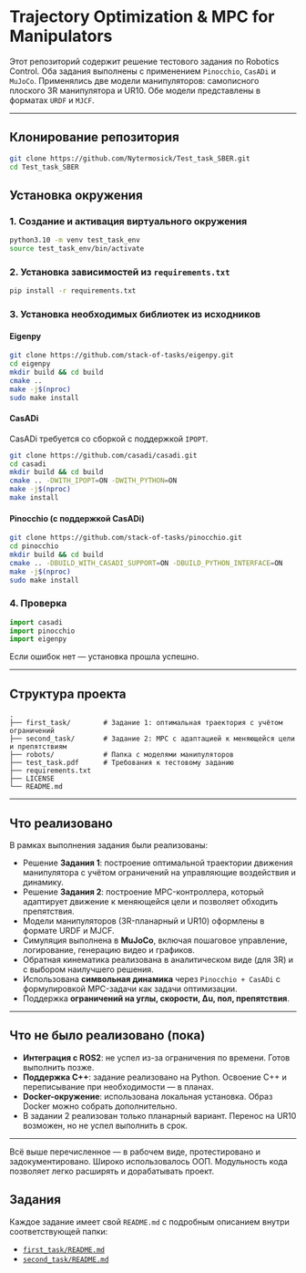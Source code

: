 # Trajectory Optimization & MPC for Manipulators

Этот репозиторий содержит решение тестового задания по Robotics Control. Оба задания выполнены с применением `Pinocchio`, `CasADi` и `MuJoCo`. Применялись две модели манипуляторов: самописного плоского 3R манипулятора и UR10. Обе модели представлены в форматах `URDF` и `MJCF`.

---

## Клонирование репозитория

```bash
git clone https://github.com/Nytermosick/Test_task_SBER.git
cd Test_task_SBER
```

## Установка окружения

### 1. Создание и активация виртуального окружения

```bash
python3.10 -m venv test_task_env
source test_task_env/bin/activate
```

### 2. Установка зависимостей из `requirements.txt`

```bash
pip install -r requirements.txt
```

### 3. Установка необходимых библиотек из исходников

#### Eigenpy

```bash
git clone https://github.com/stack-of-tasks/eigenpy.git
cd eigenpy
mkdir build && cd build
cmake ..
make -j$(nproc)
sudo make install
```

#### CasADi

CasADi требуется со сборкой с поддержкой `IPOPT`.

```bash
git clone https://github.com/casadi/casadi.git
cd casadi
mkdir build && cd build
cmake .. -DWITH_IPOPT=ON -DWITH_PYTHON=ON
make -j$(nproc)
make install
```

#### Pinocchio (с поддержкой CasADi)

```bash
git clone https://github.com/stack-of-tasks/pinocchio.git
cd pinocchio
mkdir build && cd build
cmake .. -DBUILD_WITH_CASADI_SUPPORT=ON -DBUILD_PYTHON_INTERFACE=ON
make -j$(nproc)
sudo make install
```

### 4. Проверка

```python
import casadi
import pinocchio
import eigenpy
```

Если ошибок нет — установка прошла успешно.

---

## Структура проекта

```
.
├── first_task/        # Задание 1: оптимальная траектория с учётом ограничений
├── second_task/       # Задание 2: MPC с адаптацией к меняющейся цели и препятствиям
├── robots/            # Папка с моделями манипуляторов
├── test_task.pdf      # Требования к тестовому заданию
├── requirements.txt
├── LICENSE
└── README.md
```

---

## Что реализовано

В рамках выполнения задания были реализованы:

- Решение **Задания 1**: построение оптимальной траектории движения манипулятора с учётом ограничений на управляющие воздействия и динамику.
- Решение **Задания 2**: построение MPC-контроллера, который адаптирует движение к меняющейся цели и позволяет обходить препятствия.
- Модели манипуляторов (3R-планарный и UR10) оформлены в формате URDF и MJCF.
- Симуляция выполнена в **MuJoCo**, включая пошаговое управление, логирование, генерацию видео и графиков.
- Обратная кинематика реализована в аналитическом виде (для 3R) и с выбором наилучшего решения.
- Использована **символьная динамика** через `Pinocchio + CasADi` с формулировкой MPC-задачи как задачи оптимизации.
- Поддержка **ограничений на углы, скорости, ∆u, пол, препятствия**.

---

## Что не было реализовано (пока)

- **Интеграция с ROS2**: не успел из-за ограничения по времени. Готов выполнить позже.
- **Поддержка C++**: задание реализовано на Python. Освоение C++ и переписывание при необходимости — в планах.
- **Docker-окружение**: использована локальная установка. Образ Docker можно собрать дополнительно.
- В задании 2 реализован только планарный вариант. Перенос на UR10 возможен, но не успел выполнить в срок.

---

Всё выше перечисленное — в рабочем виде, протестировано и задокументировано. Широко использовалось ООП. Модульность кода позволяет легко расширять и дорабатывать проект.

## Задания

Каждое задание имеет свой `README.md` с подробным описанием внутри соответствующей папки:

- [`first_task/README.md`](first_task/README.md)
- [`second_task/README.md`](second_task/README.md)
